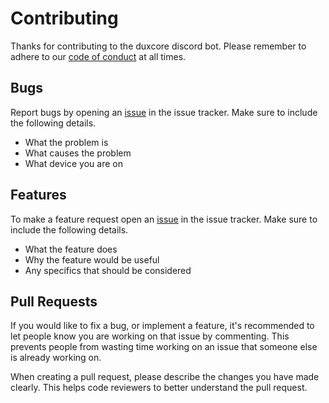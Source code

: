 # Contributing

Thanks for contributing to the duxcore discord bot.
Please remember to adhere to our [code of conduct](https://github.com/duxcore/discord-bot/blob/main/CODE_OF_CONDUCT.md) at all times.

## Bugs

Report bugs by opening an [issue](https://github.com/duxcore/discord-bot/issues) in the issue tracker.
Make sure to include the following details.

- What the problem is
- What causes the problem
- What device you are on

## Features

To make a feature request open an [issue](https://github.com/duxcore/discord-bot/issues) in the issue tracker.
Make sure to include the following details.

- What the feature does
- Why the feature would be useful
- Any specifics that should be considered

## Pull Requests

If you would like to fix a bug, or implement a feature, it's recommended to let people know you are working on that issue by commenting.
This prevents people from wasting time working on an issue that someone else is already working on.

When creating a pull request, please describe the changes you have made clearly.
This helps code reviewers to better understand the pull request.
